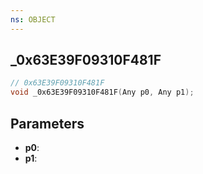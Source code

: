 ```yaml
---
ns: OBJECT
---
```

## _0x63E39F09310F481F

```c
// 0x63E39F09310F481F
void _0x63E39F09310F481F(Any p0, Any p1);
```

## Parameters
* **p0**:
* **p1**:
